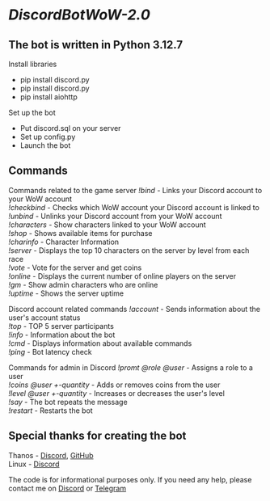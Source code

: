 # _DiscordBotWoW-2.0_

## The bot is written in Python 3.12.7
Install libraries
- pip install discord.py
- pip install discord.py
- pip install aiohttp

Set up the bot
- Put discord.sql on your server
- Set up config.py
- Launch the bot

## Commands
Commands related to the game server
_!bind <account>_ - Links your Discord account to your WoW account<br>
_!checkbind_ - Checks which WoW account your Discord account is linked to<br>
_!unbind_ - Unlinks your Discord account from your WoW account<br>
_!characters_ - Show characters linked to your WoW account<br>
_!shop_ - Shows available items for purchase<br>
_!charinfo <name>_ - Character Information<br>
_!server_ - Displays the top 10 characters on the server by level from each race<br>
_!vote_ - Vote for the server and get coins<br>
_!online_ - Displays the current number of online players on the server<br>
_!gm_ - Show admin characters who are online<br>
_!uptime_ - Shows the server uptime<br>

Discord account related commands
_!account_ - Sends information about the user's account status<br>
_!top_ - TOP 5 server participants<br>
_!info_ - Information about the bot<br>
_!cmd_ - Displays information about available commands<br>
_!ping_ - Bot latency check<br>

Commands for admin in Discord
_!promt @role @user_ - Assigns a role to a user<br>
_!coins @user +-quantity_ - Adds or removes coins from the user<br>
_!level @user +-quantity_ - Increases or decreases the user's level<br>
_!say <message>_ - The bot repeats the message<br>
_!restart_ - Restarts the bot


## Special thanks for creating the bot
Thanos - <a href="https://discordapp.com/users/307056401941790720" target="_blank">Discord</a>, <a href="https://github.com/anonymous33rus" target="_blank">GitHub</a>
<br>
Linux - <a href="https://discordapp.com/users/368447033465503744" target="_blank">Discord</a>

The code is for informational purposes only. If you need any help, please contact me on <a href="https://discordapp.com/users/416812391003586571" target="_blank">Discord</a> or <a href="https://t.me/nulls18" target="_blank">Telegram</a>
